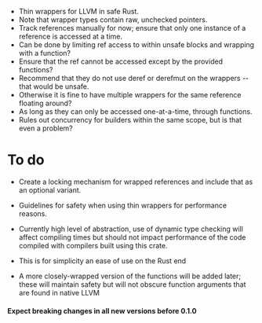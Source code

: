 - Thin wrappers for LLVM in safe Rust.
- Note that wrapper types contain raw, unchecked pointers.
- Track references manually for now; ensure that only one instance of a reference is accessed at a time.
- Can be done by limiting ref access to within unsafe blocks and wrapping with a function?
- Ensure that the ref cannot be accessed except by the provided functions?
- Recommend that they do not use deref or derefmut on the wrappers -- that would be unsafe.
- Otherwise it is fine to have multiple wrappers for the same reference floating around?
- As long as they can only be accessed one-at-a-time, through functions.
- Rules out concurrency for builders within the same scope, but is that even a problem?

# To do

- Create a locking mechanism for wrapped references and include that as an optional variant.
- Guidelines for safety when using thin wrappers for performance reasons.



- Currently high level of abstraction, use of dynamic type checking will affect compiling times
but should not impact performance of the code compiled with compilers built using this crate.
- This is for simplicity an ease of use on the Rust end
- A more closely-wrapped version of the functions will be added later; these will maintain safety but will not
obscure function arguments that are found in native LLVM


#### Expect breaking changes in all new versions before 0.1.0




